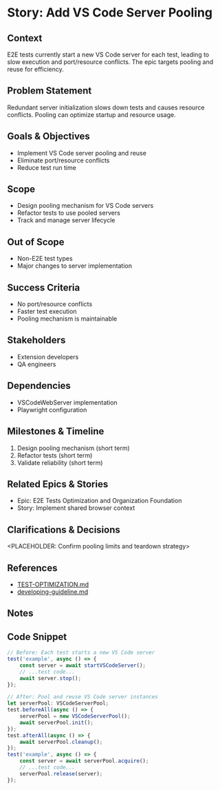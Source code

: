 # Story: Add VS Code Server Pooling

## Context
E2E tests currently start a new VS Code server for each test, leading to slow execution and port/resource conflicts. The epic targets pooling and reuse for efficiency.

## Problem Statement
Redundant server initialization slows down tests and causes resource conflicts. Pooling can optimize startup and resource usage.

## Goals & Objectives
- Implement VS Code server pooling and reuse
- Eliminate port/resource conflicts
- Reduce test run time

## Scope
- Design pooling mechanism for VS Code servers
- Refactor tests to use pooled servers
- Track and manage server lifecycle

## Out of Scope
- Non-E2E test types
- Major changes to server implementation

## Success Criteria
- No port/resource conflicts
- Faster test execution
- Pooling mechanism is maintainable

## Stakeholders
- Extension developers
- QA engineers

## Dependencies
- VSCodeWebServer implementation
- Playwright configuration

## Milestones & Timeline
1. Design pooling mechanism (short term)
2. Refactor tests (short term)
3. Validate reliability (short term)

## Related Epics & Stories
- Epic: E2E Tests Optimization and Organization Foundation
- Story: Implement shared browser context

## Clarifications & Decisions
<PLACEHOLDER: Confirm pooling limits and teardown strategy>

## References
- [TEST-OPTIMIZATION.md](../../../packages/vscode-extension/TEST-OPTIMIZATION.md)
- [developing-guideline.md](../../../developing-guideline.md)

## Notes

## Code Snippet
```ts
// Before: Each test starts a new VS Code server
test('example', async () => {
	const server = await startVSCodeServer();
	// ...test code...
	await server.stop();
});

// After: Pool and reuse VS Code server instances
let serverPool: VSCodeServerPool;
test.beforeAll(async () => {
	serverPool = new VSCodeServerPool();
	await serverPool.init();
});
test.afterAll(async () => {
	await serverPool.cleanup();
});
test('example', async () => {
	const server = await serverPool.acquire();
	// ...test code...
	serverPool.release(server);
});
```